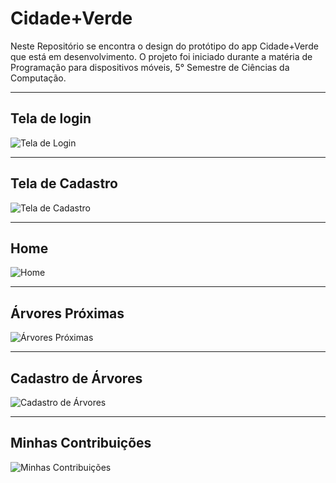 # Cidade+Verde

Neste Repositório se encontra o design do protótipo do app Cidade+Verde que está em desenvolvimento.
O projeto foi iniciado durante a matéria de Programação para dispositivos móveis, 5° Semestre de Ciências da Computação.

---

## Tela de login

![Tela de Login](Design_de_prototipo/1.png)

---

## Tela de Cadastro

![Tela de Cadastro](Design_de_prototipo/2.png)

---

## Home

![Home](Design_de_prototipo/3.png)

---

## Árvores Próximas

![Árvores Próximas](Design_de_prototipo/4.png)

---

## Cadastro de Árvores

![Cadastro de Árvores](Design_de_prototipo/5.png)

---


## Minhas Contribuições

![Minhas Contribuições](Design_de_prototipo/6.png)
